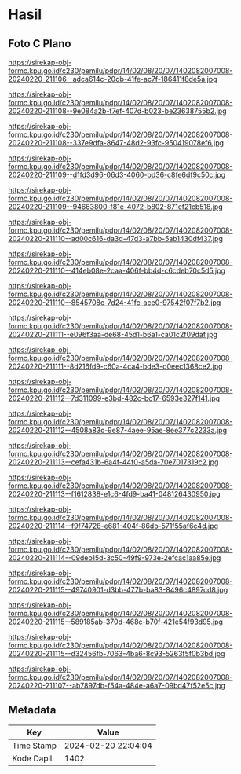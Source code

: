 # Hasil

## Foto C Plano

https://sirekap-obj-formc.kpu.go.id/c230/pemilu/pdpr/14/02/08/20/07/1402082007008-20240220-211106--adca614c-20db-41fe-ac7f-186411f8de5a.jpg

https://sirekap-obj-formc.kpu.go.id/c230/pemilu/pdpr/14/02/08/20/07/1402082007008-20240220-211108--9e084a2b-f7ef-407d-b023-be23638755b2.jpg

https://sirekap-obj-formc.kpu.go.id/c230/pemilu/pdpr/14/02/08/20/07/1402082007008-20240220-211108--337e9dfa-8647-48d2-93fc-950419078ef6.jpg

https://sirekap-obj-formc.kpu.go.id/c230/pemilu/pdpr/14/02/08/20/07/1402082007008-20240220-211109--d1fd3d96-06d3-4060-bd36-c8fe6df9c50c.jpg

https://sirekap-obj-formc.kpu.go.id/c230/pemilu/pdpr/14/02/08/20/07/1402082007008-20240220-211109--94663800-f81e-4072-b802-871ef21cb518.jpg

https://sirekap-obj-formc.kpu.go.id/c230/pemilu/pdpr/14/02/08/20/07/1402082007008-20240220-211110--ad00c616-da3d-47d3-a7bb-5ab1430df437.jpg

https://sirekap-obj-formc.kpu.go.id/c230/pemilu/pdpr/14/02/08/20/07/1402082007008-20240220-211110--414eb08e-2caa-406f-bb4d-c6cdeb70c5d5.jpg

https://sirekap-obj-formc.kpu.go.id/c230/pemilu/pdpr/14/02/08/20/07/1402082007008-20240220-211110--8545708c-7d24-41fc-ace0-97542f07f7b2.jpg

https://sirekap-obj-formc.kpu.go.id/c230/pemilu/pdpr/14/02/08/20/07/1402082007008-20240220-211111--e096f3aa-de68-45d1-b6a1-ca01c2f09daf.jpg

https://sirekap-obj-formc.kpu.go.id/c230/pemilu/pdpr/14/02/08/20/07/1402082007008-20240220-211111--8d216fd9-c60a-4ca4-bde3-d0eec1368ce2.jpg

https://sirekap-obj-formc.kpu.go.id/c230/pemilu/pdpr/14/02/08/20/07/1402082007008-20240220-211112--7d311099-e3bd-482c-bc17-6593e327f141.jpg

https://sirekap-obj-formc.kpu.go.id/c230/pemilu/pdpr/14/02/08/20/07/1402082007008-20240220-211112--4508a83c-9e87-4aee-95ae-8ee377c2233a.jpg

https://sirekap-obj-formc.kpu.go.id/c230/pemilu/pdpr/14/02/08/20/07/1402082007008-20240220-211113--cefa431b-6a4f-44f0-a5da-70e7017319c2.jpg

https://sirekap-obj-formc.kpu.go.id/c230/pemilu/pdpr/14/02/08/20/07/1402082007008-20240220-211113--f1612838-e1c6-4fd9-ba41-048126430950.jpg

https://sirekap-obj-formc.kpu.go.id/c230/pemilu/pdpr/14/02/08/20/07/1402082007008-20240220-211114--f9f74728-e681-404f-86db-571f55af6c4d.jpg

https://sirekap-obj-formc.kpu.go.id/c230/pemilu/pdpr/14/02/08/20/07/1402082007008-20240220-211114--09deb15d-3c50-49f9-973e-2efcac1aa85e.jpg

https://sirekap-obj-formc.kpu.go.id/c230/pemilu/pdpr/14/02/08/20/07/1402082007008-20240220-211115--49740901-d3bb-477b-ba83-8496c4897cd8.jpg

https://sirekap-obj-formc.kpu.go.id/c230/pemilu/pdpr/14/02/08/20/07/1402082007008-20240220-211115--589185ab-370d-468c-b70f-421e54f93d95.jpg

https://sirekap-obj-formc.kpu.go.id/c230/pemilu/pdpr/14/02/08/20/07/1402082007008-20240220-211115--d32456fb-7063-4ba6-8c93-5263f5f0b3bd.jpg

https://sirekap-obj-formc.kpu.go.id/c230/pemilu/pdpr/14/02/08/20/07/1402082007008-20240220-211107--ab7897db-f54a-484e-a6a7-09bd47f52e5c.jpg


## Metadata

| Key        | Value               |
| ---------- | ------------------- |
| Time Stamp | 2024-02-20 22:04:04 |
| Kode Dapil | 1402                |



